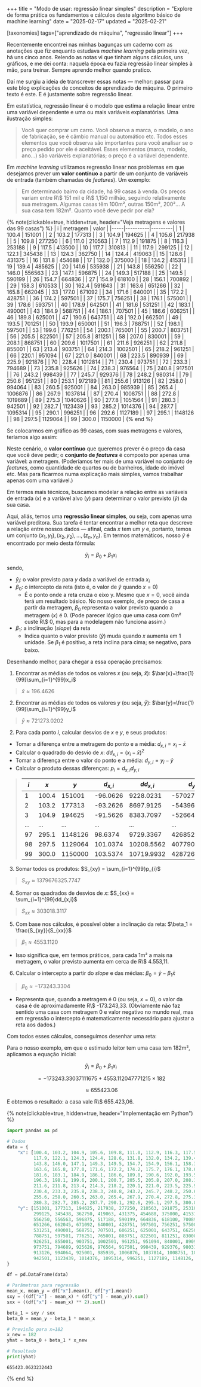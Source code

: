 +++
title = "Modo de usar: regressão linear simples"
description = "Explore de forma prática os fundamentos e cálculos deste algoritmo básico de machine learning"
date = "2025-02-17"
updated = "2025-02-21"

[taxonomies]
tags=["aprendizado de máquina", "regressão linear"]
+++

Recentemente encontrei nas minhas bagunças um caderno com as anotações que fiz enquanto estudava _machine learning_ pela primeira vez, há uns cinco anos. Relendo as notas vi que tinham alguns cálculos, uns gráficos, e me dei conta: naquela época eu fazia regressão linear simples à mão, para treinar. Sempre aprendo melhor quando pratico.

Daí me surgiu a ideia de transcrever essas notas &mdash; melhor: passar para este blog explicações de conceitos de aprendizado de máquina. O primeiro texto é este. E é justamente sobre regressão linear.

Em estatística, regressão linear é o modelo que estima a relação linear entre uma variável dependente e uma ou mais variáveis explanatórias. Uma ilustração simples:

> Você quer comprar um carro. Você observa a marca, o modelo, o ano de fabricação, se é câmbio manual ou automático etc. Todos esses elementos que você observa são importantes para você analisar se o preço pedido por ele é aceitável. Esses elementos (marca, modelo, ano...) são variáveis explanatórias; o preço é a variável dependente. 

Em _machine learning_ utilizamos regressão linear nos problemas em que desejamos prever um **valor contínuo** a partir de um conjunto de variáveis de entrada (também chamadas de _features_). Um exemplo:

> Em determinado bairro da cidade, há 99 casas à venda. Os preços variam entre R\\$ 151 mil e R\\$ 1,150 milhão, seguindo relativamente sua metragem. Algumas casas têm 100m², outras 150m², 200²... A sua casa tem 182m². Quanto você deve pedir por ela?

{% note(clickable=true, hidden=true, header="Veja metragens e valores das 99 casas") %}
| i   | metragem | valor   |
|-----|----------|---------|
| 1   | 100.4    | 151001  |
| 2   | 103.2    | 177313  |
| 3   | 104.9    | 194625  |
| 4   | 105.6    | 217938  |
| 5   | 109.8    | 277250  |
| 6   | 111.0    | 210563  |
| 7   | 112.9    | 191875  |
| 8   | 116.3    | 253188  |
| 9   | 117.5    | 413500  |
| 10  | 117.7    | 310813  |
| 11  | 117.9    | 299125  |
| 12  | 122.1    | 345438  |
| 13  | 124.3    | 362750  |
| 14  | 124.4    | 419063  |
| 15  | 128.6    | 431375  |
| 16  | 131.8    | 454688  |
| 17  | 132.0    | 375000  |
| 18  | 134.2    | 415313  |
| 19  | 139.4    | 485625  |
| 20  | 141.6    | 535938  |
| 21  | 143.8    | 556250  |
| 22  | 146.0    | 556563  |
| 23  | 147.1    | 596875  |
| 24  | 149.3    | 517188  |
| 25  | 149.5    | 590199  |
| 26  | 154.7    | 664836  |
| 27  | 154.9    | 618100  |
| 28  | 156.1    | 700892  |
| 29  | 158.3    | 610533  |
| 30  | 162.4    | 591643  |
| 31  | 163.6    | 651266  |
| 32  | 165.8    | 662045  |
| 33  | 177.0    | 671092  |
| 34  | 171.6    | 640001  |
| 35  | 172.2    | 428751  |
| 36  | 174.2    | 597501  |
| 37  | 175.7    | 756251  |
| 38  | 176.1    | 575001  |
| 39  | 178.6    | 593751  |
| 40  | 178.9    | 642501  |
| 41  | 181.6    | 531251  |
| 42  | 183.1    | 490001  |
| 43  | 184.9    | 568751  |
| 44  | 186.1    | 707501  |
| 45  | 186.6    | 606251  |
| 46  | 189.8    | 625001  |
| 47  | 190.6    | 643751  |
| 48  | 192.0    | 662501  |
| 49  | 193.5    | 701251  |
| 50  | 193.9    | 650001  |
| 51  | 196.3    | 788751  |
| 52  | 198.1    | 597501  |
| 53  | 199.6    | 776251  |
| 54  | 200.1    | 765001  |
| 55  | 200.7    | 803751  |
| 56  | 205.5    | 822501  |
| 57  | 205.8    | 811251  |
| 58  | 207.0    | 830001  |
| 59  | 208.1    | 868751  |
| 60  | 209.6    | 1017501 |
| 61  | 211.6    | 926251  |
| 62  | 211.8    | 855001  |
| 63  | 213.4    | 903751  |
| 64  | 214.3    | 1002501 |
| 65  | 218.2    | 961251  |
| 66  | 220.1    | 951094  |
| 67  | 221.0    | 840001  |
| 68  | 223.5    | 890939  |
| 69  | 225.9    | 921876  |
| 70  | 228.4    | 1012814 |
| 71  | 230.4    | 973751  |
| 72  | 233.3    | 794689  |
| 73  | 235.8    | 925626  |
| 74  | 238.3    | 976564  |
| 75  | 240.8    | 917501  |
| 76  | 243.2    | 998439  |
| 77  | 245.7    | 929376  |
| 78  | 248.2    | 980314  |
| 79  | 250.6    | 951251  |
| 80  | 253.1    | 972189  |
| 81  | 255.6    | 913126  |
| 82  | 258.0    | 994064  |
| 83  | 260.5    | 925001  |
| 84  | 263.0    | 985939  |
| 85  | 265.4    | 1006876 |
| 86  | 267.9    | 1037814 |
| 87  | 270.4    | 1008751 |
| 88  | 272.8    | 1019689 |
| 89  | 275.3    | 1040626 |
| 90  | 277.8    | 1051564 |
| 91  | 280.3    | 942501  |
| 92  | 282.7    | 1123439 |
| 93  | 285.2    | 1014376 |
| 94  | 287.7    | 1095314 |
| 95  | 290.1    | 996251  |
| 96  | 292.6    | 1127189 |
| 97  | 295.1    | 1148126 |
| 98  | 297.5    | 1129064 |
| 99  | 300.0    | 1150000 |
{% end %}

Se colocarmos em gráfico as 99 casas, com suas metragens e valores, teríamos algo assim:

<div id="graph1" class="d3js"></div>
<div id="tooltip" style="position: absolute; display: none; pointer-events: none; background: #fff; border: 1px solid #121212; padding: 5px; font-size: 12px; color: #121212;"></div>

<script>
  (function(){
  const data = [
    { metragem: 100.4, valor: 151001 },
    { metragem: 103.2, valor: 177313 },
    { metragem: 104.9, valor: 194625 },
    { metragem: 105.6, valor: 217938 },
    { metragem: 109.8, valor: 277250 },
    { metragem: 111.0, valor: 210563 },
    { metragem: 112.9, valor: 191875 },
    { metragem: 116.3, valor: 253188 },
    { metragem: 117.5, valor: 413500 },
    { metragem: 117.7, valor: 310813 },
    { metragem: 117.9, valor: 299125 },
    { metragem: 122.1, valor: 345438 },
    { metragem: 124.3, valor: 362750 },
    { metragem: 124.4, valor: 419063 },
    { metragem: 128.6, valor: 431375 },
    { metragem: 131.8, valor: 454688 },
    { metragem: 132.0, valor: 375000 },
    { metragem: 134.2, valor: 415313 },
    { metragem: 139.4, valor: 485625 },
    { metragem: 141.6, valor: 535938 },
    { metragem: 143.8, valor: 556250 },
    { metragem: 146.0, valor: 556563 },
    { metragem: 147.1, valor: 596875 },
    { metragem: 149.3, valor: 517188 },
    { metragem: 149.5, valor: 590199 },
    { metragem: 154.7, valor: 664836 },
    { metragem: 154.9, valor: 618100 },
    { metragem: 156.1, valor: 700892 },
    { metragem: 158.3, valor: 610533 },
    { metragem: 162.4, valor: 591643 },
    { metragem: 163.6, valor: 651266 },
    { metragem: 165.8, valor: 662045 },
    { metragem: 177.0, valor: 671092 },
    { metragem: 171.6, valor: 640001 },
    { metragem: 172.2, valor: 428751 },
    { metragem: 174.2, valor: 597501 },
    { metragem: 175.7, valor: 756251 },
    { metragem: 176.1, valor: 575001 },
    { metragem: 178.6, valor: 593751 },
    { metragem: 178.9, valor: 642501 },
    { metragem: 181.6, valor: 531251 },
    { metragem: 183.1, valor: 490001 },
    { metragem: 184.9, valor: 568751 },
    { metragem: 186.1, valor: 707501 },
    { metragem: 186.6, valor: 606251 },
    { metragem: 189.8, valor: 625001 },
    { metragem: 190.6, valor: 643751 },
    { metragem: 192.0, valor: 662501 },
    { metragem: 193.5, valor: 701251 },
    { metragem: 193.9, valor: 650001 },
    { metragem: 196.3, valor: 788751 },
    { metragem: 198.1, valor: 597501 },
    { metragem: 199.6, valor: 776251 },
    { metragem: 200.1, valor: 765001 },
    { metragem: 200.7, valor: 803751 },
    { metragem: 205.5, valor: 822501 },
    { metragem: 205.8, valor: 811251 },
    { metragem: 207.0, valor: 830001 },
    { metragem: 208.1, valor: 868751 },
    { metragem: 209.6, valor: 1017501 },
    { metragem: 211.6, valor: 926251 },
    { metragem: 211.8, valor: 855001 },
    { metragem: 213.4, valor: 903751 },
    { metragem: 214.3, valor: 1002501 },
    { metragem: 218.2, valor: 961251 },
    { metragem: 220.1, valor: 951094 },
    { metragem: 221.0, valor: 840001 },
    { metragem: 223.5, valor: 890939 },
    { metragem: 225.9, valor: 921876 },
    { metragem: 228.4, valor: 1012814 },
    { metragem: 230.4, valor: 973751 },
    { metragem: 233.3, valor: 794689 },
    { metragem: 235.8, valor: 925626 },
    { metragem: 238.3, valor: 976564 },
    { metragem: 240.8, valor: 917501 },
    { metragem: 243.2, valor: 998439 },
    { metragem: 245.7, valor: 929376 },
    { metragem: 248.2, valor: 980314 },
    { metragem: 250.6, valor: 951251 },
    { metragem: 253.1, valor: 972189 },
    { metragem: 255.6, valor: 913126 },
    { metragem: 258.0, valor: 994064 },
    { metragem: 260.5, valor: 925001 },
    { metragem: 263.0, valor: 985939 },
    { metragem: 265.4, valor: 1006876 },
    { metragem: 267.9, valor: 1037814 },
    { metragem: 270.4, valor: 1008751 },
    { metragem: 272.8, valor: 1019689 },
    { metragem: 275.3, valor: 1040626 },
    { metragem: 277.8, valor: 1051564 },
    { metragem: 280.3, valor: 942501 },
    { metragem: 282.7, valor: 1123439 },
    { metragem: 285.2, valor: 1014376 },
    { metragem: 287.7, valor: 1095314 },
    { metragem: 290.1, valor: 996251 },
    { metragem: 292.6, valor: 1127189 },
    { metragem: 295.1, valor: 1148126 },
    { metragem: 297.5, valor: 1129064 },
    { metragem: 300.0, valor: 1150000 }
  ];

  const virtualWidth = 600;
  const virtualHeight = 300;
  const margin = { top: 20, right: 20, bottom: 40, left: 50 };
  const width = virtualWidth - margin.left - margin.right;
  const height = virtualHeight - margin.top - margin.bottom;

  const svg0 = d3.select("#graph1")
    .append("svg")
      .attr("preserveAspectRatio", "xMidYMid meet")
      .attr("width", `${virtualWidth}`)
      .attr("height", `${virtualHeight}`)
      .attr("viewBox", `0 0 ${virtualWidth} ${virtualHeight}`);

  const svg = svg0.append("g")
    .attr("transform", `translate(${margin.left},${margin.top})`);

  const xScale = d3.scaleLinear()
                   .domain([100, 300])
                   .range([0, width])
                   .nice();

  const yScale = d3.scaleLinear()
                   .domain([150000, 1150000])
                   .range([height, 0])
                   .nice();

  const xAxis = d3.axisBottom(xScale)
                  .tickFormat(d => `${d}m²`)
                  .ticks(5);

  const yAxis = d3.axisLeft(yScale)
                  .tickFormat(d => `R$ ${(d/1000).toFixed(0)}k`)
                  .ticks(5);

  svg.append("g")
     .attr("class", "axis")
     .attr("transform", `translate(0, ${height})`)
     .call(xAxis);

  svg.append("g")
     .attr("class", "axis")
     .call(yAxis);

  svg.selectAll(".dot")
     .data(data)
     .enter()
     .append("circle")
       .attr("class", "dot")
       .attr("cx", d => xScale(d.metragem))
       .attr("cy", d => yScale(d.valor))
       .attr("r", 5)
       .attr("fill", "#ef5350")
       .on("mouseover", function(event, d) {
          d3.select("#tooltip")
            .style("display", "block")
            .html(`Metragem: ${d.metragem.toFixed(1)} m²<br>Valor: R$ ${(d.valor/1000).toFixed(0)}k`);
       })
       .on("mousemove", function(event) {
          d3.select("#tooltip")
            .style("left", (event.pageX + 10) + "px")
            .style("top", (event.pageY - 28) + "px");
       })
       .on("mouseout", function() {
          d3.select("#tooltip").style("display", "none");
       });
         })();
</script>

Neste cenário, o **valor contínuo** que queremos prever é o preço da casa que você deve pedir; o **conjunto de _features_** é composto por apenas uma variável: a metragem. (Poderíamos ter mais de uma variável no conjunto de _features_, como quantidade de quartos ou de banheiros, idade do imóvel etc. Mas para ficarmos numa explicação mais simples, vamos trabalhar apenas com uma variável.)

Em termos mais técnicos, buscamos modelar a relação entre as variáveis de entrada ($x$) e a variável alvo ($y$) para determinar o valor previsto ($\hat{y}$) da sua casa.

Aqui, aliás, temos uma **regressão linear simples**, ou seja, com apenas uma variável preditora. Sua tarefa é tentar encontrar a melhor reta que descreve a relação entre nossos dados &mdash; afinal, cada $x$ tem um $y$ e, portanto, temos um conjunto $(x_1,y_1),(x_2, y_2),...,(z_n,y_n)$. Em termos matemáticos, nosso $\hat{y}$ é encontrado por meio desta fórmula:

$$
\hat{y}_i=\beta_0 + \beta_1 x_i
$$

sendo,

- $\hat{y}_i$: o valor previsto para $y$ dada a variável de entrada $x_i$
- $\beta_0$: o intercepto da reta (isto é, o valor de $\hat{y}$ quando $x=0$)
  - É o ponto onde a reta cruza o eixo y. Mesmo que $x=0$, você ainda terá um resultado básico. No nosso exemplo, de preço de casa a partir da metragem, $\beta_0$ representa o valor previsto quando a metragem ($x$) é 0. (Pode parecer lógico que uma casa com 0m² custe R\\$ 0, mas para a modelagem não funciona assim.)
- $\beta_1$: a inclinação (_slope_) da reta
  - Indica quanto o valor previsto ($\hat{y}$) muda quando $x$ aumenta em 1 unidade. Se $\beta_1$ é positivo, a reta inclina para cima; se negativo, para baixo.

Desenhando melhor, para chegar a essa operação precisamos:

1. Encontrar as médias de todos os valores $x$ (ou seja, $\bar{x}$): $\bar{x}=\frac{1}{99}\sum_{i=1}^{99}x_i$

> $\bar{x} \approx 196.4626$

2. Encontrar as médias de todos os valores $y$ (ou seja, $\bar{y}$): $\bar{y}=\frac{1}{99}\sum_{i=1}^{99}y_i$

> $\bar{y} \approx 721273.0202$

2. Para cada ponto $i$, calcular desvios de $x$ e $y$, e seus produtos:

  - Tomar a diferença entre a metragem do ponto e a média: $d_{x,i}=x_{i}-\bar{x}$
  - Calcular o quadrado do desvio de $x$: $dd_{x,i}=(x_{i}-\bar{x})^2$
  - Tomar a diferença entre o valor do ponto e a média: $d_{y,i}=y_{i}-\bar{y}$
  - Calcular o produto dessas diferenças: $p_{i}=d_{x,i}d_{y,i}$

> | $i$ | $x$ | $y$ | $d_{x,i}$ | $dd_{x,i}$ | $d_{y,i}$ | $p_{i}$ |
> | --- | --- | --- | --- | --- | --- | --- |
> | 1   | 100.4 | 151001  | -96.0626 | 9228.0231 | -570272.0202 | 54781812.9677 |
> | 2   | 103.2 | 177313  | -93.2626 | 8697.9125 | -543960.0202 | 50731125.7799 |
> | 3   | 104.9 | 194625  | -91.5626 | 8383.7097 | -526648.0202 | 48221262.0144 |
> | ... | ... | ... | ... | ... | ... |
> | 97 | 295.1 | 1148126 | 98.6374 | 9729.3367 | 426852.9798 | 42103668.1097 |
> | 98 | 297.5 | 1129064 | 101.0374 | 10208.5562 | 407790.9798 | 41202140.3424 | 
> | 99 | 300.0 | 1150000 | 103.5374 | 10719.9932 | 428726.9798 | 44389276.7983 |

3. Somar todos os produtos: $S_{xy} = \sum_{i=1}^{99}p_{i}$

> $S_{xy} \approx 1379676325.7747$

4. Somar os quadrados de desvios de $x$: $S_{xx} = \sum_{i=1}^{99}dd_{x,i}$

> $S_{xx} \approx 303018.3117$

5. Com base nos cálculos, é possível obter a inclinação da reta: $\beta_1 = \frac{S_{xy}}{S_{xx}}$

> $\beta_1 \approx 4553.1120$

  - Isso significa que, em termos práticos, para cada 1m² a mais na metragem, o valor previsto aumenta em cerca de R\\$ 4.553,11.

6. Calcular o intercepto a partir do _slope_ e das médias: $\beta_0=\bar{y}- \beta_1\bar{x}$

> $\beta_0 \approx -173243.3304$

  - Representa que, quando a metragem é 0 (ou seja, $x=0$), o valor da casa é de aproximadamente R\\$ -173.243,33. (Obviamente não faz sentido uma casa com metragem 0 e valor negativo no mundo real, mas em regressão o intercepto é matematicamente necessário para ajustar a reta aos dados.)

Com todos esses cálculos, conseguimos desenhar uma reta:

<div id="graph2" class="d3js"></div>
<div id="tooltip" style="position: absolute; display: none; pointer-events: none; background: #fff; border: 1px solid #121212; padding: 5px; font-size: 12px; color: #121212;"></div>

<script>
  (function(){
  const data = [
    { metragem: 100.4, valor: 151001 },
    { metragem: 103.2, valor: 177313 },
    { metragem: 104.9, valor: 194625 },
    { metragem: 105.6, valor: 217938 },
    { metragem: 109.8, valor: 277250 },
    { metragem: 111.0, valor: 210563 },
    { metragem: 112.9, valor: 191875 },
    { metragem: 116.3, valor: 253188 },
    { metragem: 117.5, valor: 413500 },
    { metragem: 117.7, valor: 310813 },
    { metragem: 117.9, valor: 299125 },
    { metragem: 122.1, valor: 345438 },
    { metragem: 124.3, valor: 362750 },
    { metragem: 124.4, valor: 419063 },
    { metragem: 128.6, valor: 431375 },
    { metragem: 131.8, valor: 454688 },
    { metragem: 132.0, valor: 375000 },
    { metragem: 134.2, valor: 415313 },
    { metragem: 139.4, valor: 485625 },
    { metragem: 141.6, valor: 535938 },
    { metragem: 143.8, valor: 556250 },
    { metragem: 146.0, valor: 556563 },
    { metragem: 147.1, valor: 596875 },
    { metragem: 149.3, valor: 517188 },
    { metragem: 149.5, valor: 590199 },
    { metragem: 154.7, valor: 664836 },
    { metragem: 154.9, valor: 618100 },
    { metragem: 156.1, valor: 700892 },
    { metragem: 158.3, valor: 610533 },
    { metragem: 162.4, valor: 591643 },
    { metragem: 163.6, valor: 651266 },
    { metragem: 165.8, valor: 662045 },
    { metragem: 177.0, valor: 671092 },
    { metragem: 171.6, valor: 640001 },
    { metragem: 172.2, valor: 428751 },
    { metragem: 174.2, valor: 597501 },
    { metragem: 175.7, valor: 756251 },
    { metragem: 176.1, valor: 575001 },
    { metragem: 178.6, valor: 593751 },
    { metragem: 178.9, valor: 642501 },
    { metragem: 181.6, valor: 531251 },
    { metragem: 183.1, valor: 490001 },
    { metragem: 184.9, valor: 568751 },
    { metragem: 186.1, valor: 707501 },
    { metragem: 186.6, valor: 606251 },
    { metragem: 189.8, valor: 625001 },
    { metragem: 190.6, valor: 643751 },
    { metragem: 192.0, valor: 662501 },
    { metragem: 193.5, valor: 701251 },
    { metragem: 193.9, valor: 650001 },
    { metragem: 196.3, valor: 788751 },
    { metragem: 198.1, valor: 597501 },
    { metragem: 199.6, valor: 776251 },
    { metragem: 200.1, valor: 765001 },
    { metragem: 200.7, valor: 803751 },
    { metragem: 205.5, valor: 822501 },
    { metragem: 205.8, valor: 811251 },
    { metragem: 207.0, valor: 830001 },
    { metragem: 208.1, valor: 868751 },
    { metragem: 209.6, valor: 1017501 },
    { metragem: 211.6, valor: 926251 },
    { metragem: 211.8, valor: 855001 },
    { metragem: 213.4, valor: 903751 },
    { metragem: 214.3, valor: 1002501 },
    { metragem: 218.2, valor: 961251 },
    { metragem: 220.1, valor: 951094 }, 
    { metragem: 221.0, valor: 840001 },
    { metragem: 223.5, valor: 890939 },
    { metragem: 225.9, valor: 921876 },
    { metragem: 228.4, valor: 1012814 },
    { metragem: 230.4, valor: 973751 },
    { metragem: 233.3, valor: 794689 },
    { metragem: 235.8, valor: 925626 },
    { metragem: 238.3, valor: 976564 },
    { metragem: 240.8, valor: 917501 },
    { metragem: 243.2, valor: 998439 },
    { metragem: 245.7, valor: 929376 },
    { metragem: 248.2, valor: 980314 },
    { metragem: 250.6, valor: 951251 },
    { metragem: 253.1, valor: 972189 },
    { metragem: 255.6, valor: 913126 },
    { metragem: 258.0, valor: 994064 },
    { metragem: 260.5, valor: 925001 },
    { metragem: 263.0, valor: 985939 },
    { metragem: 265.4, valor: 1006876 },
    { metragem: 267.9, valor: 1037814 },
    { metragem: 270.4, valor: 1008751 },
    { metragem: 272.8, valor: 1019689 },
    { metragem: 275.3, valor: 1040626 },
    { metragem: 277.8, valor: 1051564 },
    { metragem: 280.3, valor: 942501 },
    { metragem: 282.7, valor: 1123439 },
    { metragem: 285.2, valor: 1014376 },
    { metragem: 287.7, valor: 1095314 },
    { metragem: 290.1, valor: 996251 },
    { metragem: 292.6, valor: 1127189 },
    { metragem: 295.1, valor: 1148126 },
    { metragem: 297.5, valor: 1129064 },
    { metragem: 300.0, valor: 1150000 }
  ];

  const virtualWidth = 600;
  const virtualHeight = 300;
  const margin = { top: 20, right: 20, bottom: 40, left: 50 };
  const width = virtualWidth - margin.left - margin.right;
  const height = virtualHeight - margin.top - margin.bottom;

  const svg0 = d3.select("#graph2")
    .append("svg")
      .attr("preserveAspectRatio", "xMidYMid meet")
      .attr("width", `${virtualWidth}`)
      .attr("height", `${virtualHeight}`)
      .attr("viewBox", `0 0 ${virtualWidth} ${virtualHeight}`);

  const svg = svg0.append("g")
    .attr("transform", `translate(${margin.left},${margin.top})`);

  const xScale = d3.scaleLinear()
                   .domain([100, 300])
                   .range([0, width])
                   .nice();

  const yScale = d3.scaleLinear()
                   .domain([150000, 1150000])
                   .range([height, 0])
                   .nice();

  const xAxis = d3.axisBottom(xScale)
                  .tickFormat(d => `${d}m²`)
                  .ticks(5);

  const yAxis = d3.axisLeft(yScale)
                  .tickFormat(d => `R$ ${(d/1000).toFixed(0)}k`)
                  .ticks(5);

  svg.append("g")
     .attr("class", "axis")
     .attr("transform", `translate(0, ${height})`)
     .call(xAxis);

  svg.append("g")
     .attr("class", "axis")
     .call(yAxis);

  svg.selectAll(".dot")
     .data(data)
     .enter()
     .append("circle")
       .attr("class", "dot")
       .attr("cx", d => xScale(d.metragem))
       .attr("cy", d => yScale(d.valor))
       .attr("r", 5)
       .attr("fill", "#ef5350")
       .on("mouseover", function(event, d) {
          d3.select("#tooltip")
            .style("display", "block")
            .html(`Metragem: ${d.metragem.toFixed(1)} m²<br>Valor: R$ ${(d.valor/1000).toFixed(0)}k`);
       })
       .on("mousemove", function(event) {
          d3.select("#tooltip")
            .style("left", (event.pageX + 10) + "px")
            .style("top", (event.pageY - 28) + "px");
       })
       .on("mouseout", function() {
          d3.select("#tooltip").style("display", "none");
       });

  const n = data.length;
  let sumX = 0, sumY = 0;
  data.forEach(d => {
    sumX += d.metragem;
    sumY += d.valor;
  });
  const meanX = sumX / n;
  const meanY = sumY / n;

  let num = 0, den = 0;
  data.forEach(d => {
    num += (d.metragem - meanX) * (d.valor - meanY);
    den += Math.pow(d.metragem - meanX, 2);
  });
  const slope = num / den;
  const intercept = meanY - slope * meanX;

  const x1 = 100;
  const x2 = 300;
  const y1 = slope * x1 + intercept;
  const y2 = slope * x2 + intercept;

  svg.append("line")
     .attr("class", "regression-line")
     .attr("x1", xScale(x1))
     .attr("y1", yScale(y1))
     .attr("x2", xScale(x2))
     .attr("y2", yScale(y2))
     .attr("stroke", "#f0f0f0")
     .attr("stroke-width", 2);
       })();
</script>

Para o nosso exemplo, em que o estimado leitor tem uma casa tem 182m², aplicamos a equação inicial:

$$
\hat{y}_i=\beta_0 + \beta_1 x_i
$$

$$
= -173243.33037111675 + 4553.112047771215 \times 182
$$

$$
\approx 655423.06
$$

E obtemos o resultado: a casa vale R\\$ 655.423,06.

{% note(clickable=true, hidden=true, header="Implementação em Python") %}

```python
import pandas as pd

# Dados
data = {
    "x": [100.4, 103.2, 104.9, 105.6, 109.8, 111.0, 112.9, 116.3, 117.5, 117.7,
          117.9, 122.1, 124.3, 124.4, 128.6, 131.8, 132.0, 134.2, 139.4, 141.6,
          143.8, 146.0, 147.1, 149.3, 149.5, 154.7, 154.9, 156.1, 158.3, 162.4,
          163.6, 165.8, 177.0, 171.6, 172.2, 174.2, 175.7, 176.1, 178.6, 178.9,
          181.6, 183.1, 184.9, 186.1, 186.6, 189.8, 190.6, 192.0, 193.5, 193.9,
          196.3, 198.1, 199.6, 200.1, 200.7, 205.5, 205.8, 207.0, 208.1, 209.6,
          211.6, 211.8, 213.4, 214.3, 218.2, 220.1, 221.0, 223.5, 225.9, 228.4,
          230.4, 233.3, 235.8, 238.3, 240.8, 243.2, 245.7, 248.2, 250.6, 253.1,
          255.6, 258.0, 260.5, 263.0, 265.4, 267.9, 270.4, 272.8, 275.3, 277.8,
          280.3, 282.7, 285.2, 287.7, 290.1, 292.6, 295.1, 297.5, 300.0],
    "y": [151001, 177313, 194625, 217938, 277250, 210563, 191875, 253188, 413500, 310813,
          299125, 345438, 362750, 419063, 431375, 454688, 375000, 415313, 485625, 535938,
          556250, 556563, 596875, 517188, 590199, 664836, 618100, 700892, 610533, 591643,
          651266, 662045, 671092, 640001, 428751, 597501, 756251, 575001, 593751, 642501,
          531251, 490001, 568751, 707501, 606251, 625001, 643751, 662501, 701251, 650001,
          788751, 597501, 776251, 765001, 803751, 822501, 811251, 830001, 868751, 1017501,
          926251, 855001, 903751, 1002501, 961251, 951094, 840001, 890939, 921876, 1012814,
          973751, 794689, 925626, 976564, 917501, 998439, 929376, 980314, 951251, 972189,
          913126, 994064, 925001, 985939, 1006876, 1037814, 1008751, 1019689, 1040626, 1051564,
          942501, 1123439, 1014376, 1095314, 996251, 1127189, 1148126, 1129064, 1150000]
}

df = pd.DataFrame(data)

# Parâmetros para regressão
mean_x, mean_y = df["x"].mean(), df["y"].mean()
sxy = ((df["x"] - mean_x) * (df["y"] - mean_y)).sum()
sxx = ((df["x"] - mean_x) ** 2).sum()

beta_1 = sxy / sxx
beta_0 = mean_y - beta_1 * mean_x

# Previsão para x=182
x_new = 182
yhat = beta_0 + beta_1 * x_new

# Resultado
print(yhat)
```

```resultado
655423.0623232443
```
{% end %}

